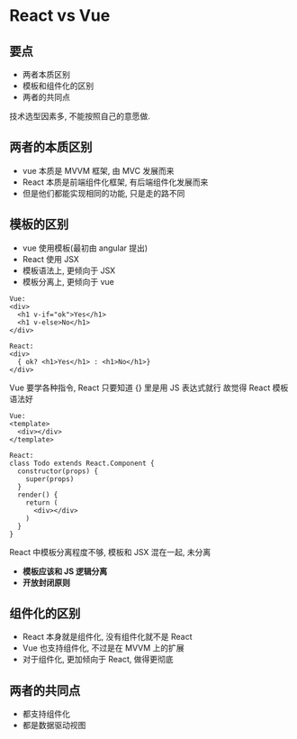 # React vs Vue

## 要点

- 两者本质区别
- 模板和组件化的区别
- 两者的共同点

技术选型因素多, 不能按照自己的意愿做.

## 两者的本质区别

- vue 本质是 MVVM 框架, 由 MVC 发展而来
- React 本质是前端组件化框架, 有后端组件化发展而来
- 但是他们都能实现相同的功能, 只是走的路不同

## 模板的区别

- vue 使用模板(最初由 angular 提出)
- React 使用 JSX
- 模板语法上, 更倾向于 JSX
- 模板分离上, 更倾向于 vue

```
Vue:
<div>
  <h1 v-if="ok">Yes</h1>
  <h1 v-else>No</h1>
</div>

React:
<div>
  { ok? <h1>Yes</h1> : <h1>No</h1>}
</div>
```

Vue 要学各种指令, React 只要知道 {} 里是用 JS 表达式就行
故觉得 React 模板语法好

```
Vue:
<template>
  <div></div>
</template>

React:
class Todo extends React.Component {
  constructor(props) {
    super(props)
  }
  render() {
    return (
      <div></div>
    )
  }
}
```

React 中模板分离程度不够, 模板和 JSX 混在一起, 未分离

- **模板应该和 JS 逻辑分离**
- **开放封闭原则**

## 组件化的区别

- React 本身就是组件化, 没有组件化就不是 React
- Vue 也支持组件化, 不过是在 MVVM 上的扩展
- 对于组件化, 更加倾向于 React, 做得更彻底

## 两者的共同点

- 都支持组件化
- 都是数据驱动视图
